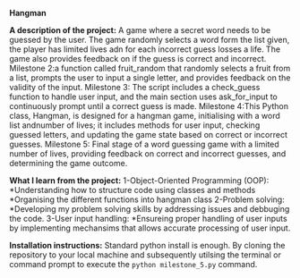 **Hangman**

**A description of the project:**
A game where a secret word needs to be guessed by the user. The game randomly selects a word form the list given, the player has limited lives adn for each incorrect guess losses a life. The game also provides feedback on if the guess is correct and incorrect.
Milestone 2:a function called fruit_random that randomly selects a fruit from a list, prompts the user to input a single letter, and provides feedback on the validity of the input. 
Milestone 3: The script includes a check_guess function to handle user input, and the main section uses ask_for_input to continuously prompt until a correct guess is made.
Milestone 4:This Python class, Hangman, is designed for a hangman game, initialising with a word list andnumber of lives; it includes methods for user input, checking guessed letters, and updating the game state based on correct or incorrect guesses.
Milestone 5: Final stage of a word guessing game with a limited number of lives, providing feedback on correct and incorrect guesses, and determining the game outcome.

**What I learn from the project:**
1-Object-Oriented Programming (OOP):
*Understanding how to structure code using classes and methods 
*Organising the different functions into hangman class
2-Problem solving:
*Developing my problem solving skills by addressing issues and debbuging the code. 
3-User input handling:
*Ensureing proper handling of user inputs by implementing mechansims that allows accurate processing of user input. 

**Installation instructions:**
Standard python install is enough. 
By cloning the repository to your local machine and subsequently utilsing the terminal or command prompt to execute the `python milestone_5.py` command.


